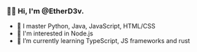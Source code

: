### 👋🏻 Hi, I'm @EtherD3v.
- 🎯 I master Python, Java, JavaScript, HTML/CSS
- 👀 I'm interested in Node.js
- 🌱 I’m currently learning TypeScript, JS frameworks and rust

